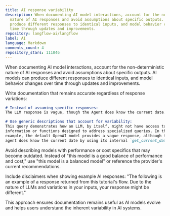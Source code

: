 ```yaml
---
title: AI response variability
description: When documenting AI model interactions, account for the non-deterministic
  nature of AI responses and avoid assumptions about specific outputs. AI models can
  produce different responses to identical inputs, and model behavior changes over
  time through updates and improvements.
repository: langflow-ai/langflow
label: AI
language: Markdown
comments_count: 4
repository_stars: 111046
---
```


When documenting AI model interactions, account for the non-deterministic nature of AI responses and avoid assumptions about specific outputs. AI models can produce different responses to identical inputs, and model behavior changes over time through updates and improvements.

Write documentation that remains accurate regardless of response variations:

```markdown
# Instead of assuming specific responses:
The LLM response is vague, though the Agent does know the current date.

# Use generic descriptions that account for variability:
This query demonstrates how an LLM, by itself, might not have access to 
information or functions designed to address specialized queries. In this 
example, the default OpenAI model provides a vague response, although the 
agent does know the current date by using its internal `get_current_date` function.
```

Avoid describing models with performance or cost specifics that may become outdated. Instead of "this model is a good balance of performance and cost," use "this model is a balanced model" or reference the provider's current recommendations.

Include disclaimers when showing example AI responses: "The following is an example of a response returned from this tutorial's flow. Due to the nature of LLMs and variations in your inputs, your response might be different."

This approach ensures documentation remains useful as AI models evolve and helps users understand the inherent variability in AI systems.